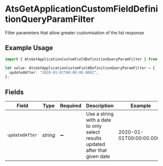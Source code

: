 # AtsGetApplicationCustomFieldDefinitionQueryParamFilter

Filter parameters that allow greater customisation of the list response

## Example Usage

```typescript
import { AtsGetApplicationCustomFieldDefinitionQueryParamFilter } from "@stackone/stackone-client-ts/sdk/models/operations";

let value: AtsGetApplicationCustomFieldDefinitionQueryParamFilter = {
  updatedAfter: "2020-01-01T00:00:00.000Z",
};
```

## Fields

| Field                                                                         | Type                                                                          | Required                                                                      | Description                                                                   | Example                                                                       |
| ----------------------------------------------------------------------------- | ----------------------------------------------------------------------------- | ----------------------------------------------------------------------------- | ----------------------------------------------------------------------------- | ----------------------------------------------------------------------------- |
| `updatedAfter`                                                                | *string*                                                                      | :heavy_minus_sign:                                                            | Use a string with a date to only select results updated after that given date | 2020-01-01T00:00:00.000Z                                                      |